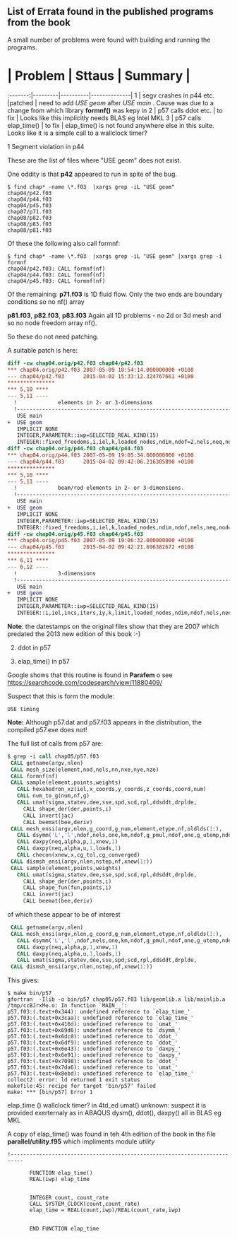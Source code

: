 
## List of Errata found in the published programs from the book

A small number of problems were found with building and running the programs.

  #     | Problem | Sttaus    |    Summary   |
:-------:|---------|----------|--------------|
   1    | segv crashes in p44 etc. |patched   | need to add _USE geom_ after _USE main_ . Cause was due to a change from which library __formnf()__ was kepy in
   2    | p57 calls ddot etc. | to fix | Looks like this implicitly needs BLAS eg Intel MKL
   3    | p57 calls elap_time() | to fix | elap_time() is not found anywhere else in this suite. Looks like it is a simple call to a wallclock timer?

   1  Segment violation in p44

These are the list of files where "USE geom" does not exist.

One oddity is that __p42__ appeared to run in spite of the bug.
```
$ find chap* -name \*.f03  |xargs grep -iL "USE geom"
chap04/p42.f03
chap04/p44.f03
chap04/p45.f03
chap07/p71.f03
chap08/p82.f03
chap08/p83.f03
chap08/p81.f03
```

Of these the following also call formnf:
```
$ find chap* -name \*.f03  |xargs grep -iL "USE geom" |xargs grep -i formnf
chap04/p42.f03: CALL formnf(nf)
chap04/p44.f03: CALL formnf(nf)
chap04/p45.f03: CALL formnf(nf)
```

Of the remaining:
__p71.f03__ is 1D fluid flow. Only the two ends are boundary conditions so no nf() array

__p81.f03__, __p82.f03__, __p83.f03__  Again all 1D problems - no 2d or 3d mesh and so no node freedom array nf().

So these do not need patching.

A suitable patch is here:

``` diff
diff -cw chap04.orig/p42.f03 chap04/p42.f03
*** chap04.orig/p42.f03 2007-05-09 18:54:14.000000000 +0100
--- chap04/p42.f03      2015-04-02 15:33:12.324767661 +0100
***************
*** 5,10 ****
--- 5,11 ----
  !             elements in 2- or 3-dimensions
  !-------------------------------------------------------------------------
   USE main
+  USE geom
   IMPLICIT NONE
   INTEGER,PARAMETER::iwp=SELECTED_REAL_KIND(15)
   INTEGER::fixed_freedoms,i,iel,k,loaded_nodes,ndim,ndof=2,nels,neq,nod=2, &
diff -cw chap04.orig/p44.f03 chap04/p44.f03
*** chap04.orig/p44.f03 2007-05-09 19:05:34.000000000 +0100
--- chap04/p44.f03      2015-04-02 09:42:06.216305890 +0100
***************
*** 5,10 ****
--- 5,11 ----
  !             beam/rod elements in 2- or 3-dimensions.
  !-------------------------------------------------------------------------
   USE main
+  USE geom
   IMPLICIT NONE
   INTEGER,PARAMETER::iwp=SELECTED_REAL_KIND(15)
   INTEGER::fixed_freedoms,i,iel,k,loaded_nodes,ndim,ndof,nels,neq,nod=2,   &
diff -cw chap04.orig/p45.f03 chap04/p45.f03
*** chap04.orig/p45.f03 2007-05-09 19:06:32.000000000 +0100
--- chap04/p45.f03      2015-04-02 09:42:21.696382672 +0100
***************
*** 6,11 ****
--- 6,12 ----
  !             3-dimensions
  !-------------------------------------------------------------------------
   USE main
+  USE geom
   IMPLICIT NONE
   INTEGER,PARAMETER::iwp=SELECTED_REAL_KIND(15)
   INTEGER::i,iel,incs,iters,iy,k,limit,loaded_nodes,ndim,ndof,nels,neq,    &

```

__Note__: the datestamps on the original files show that they are 2007 which predated the 2013 new edition of this book :-)


2. ddot in p57

3. elap_time() in p57

Google shows that this routine is found in __Parafem__ o
see  https://searchcode.com/codesearch/view/11880409/

Suspect that this is form the module:
``` Fortran
USE timing 
```

__Note:__  Although p57.dat and p57.f03 appears in the distribution, the compiled p57.exe does not!

The full list of calls from p57 are:
``` fortran
$ grep -i call chap05/p57.f03
 CALL getname(argv,nlen)
 CALL mesh_size(element,nod,nels,nn,nxe,nye,nze)
 CALL formnf(nf)
 CALL sample(element,points,weights)
   CALL hexahedron_xz(iel,x_coords,y_coords,z_coords,coord,num)
   CALL num_to_g(num,nf,g)
   CALL umat(sigma,statev,dee,sse,spd,scd,rpl,ddsddt,drplde,              &
     CALL shape_der(der,points,i)
     CALL invert(jac)
     CALL beemat(bee,deriv)
 CALL mesh_ensi(argv,nlen,g_coord,g_num,element,etype,nf,oldlds(1:),      &
   CALL dsymm('L','l',ndof,nels,one,km,ndof,g_pmul,ndof,one,g_utemp,ndof)
   CALL daxpy(neq,alpha,p,1,xnew,1)
   CALL daxpy(neq,alpha,u,1,loads,1)
   CALL checon(xnew,x,cg_tol,cg_converged)
 CALL dismsh_ensi(argv,nlen,nstep,nf,xnew(1:))
 CALL sample(element,points,weights)
   CALL umat(sigma,statev,dee,sse,spd,scd,rpl,ddsddt,drplde,              &
     CALL shape_der(der,points,i)
     CALL shape_fun(fun,points,i)
     CALL invert(jac)
     CALL beemat(bee,deriv)
```
of which these appear to be of interest
``` fortran
 CALL getname(argv,nlen)
 CALL mesh_ensi(argv,nlen,g_coord,g_num,element,etype,nf,oldlds(1:),      &
   CALL dsymm('L','l',ndof,nels,one,km,ndof,g_pmul,ndof,one,g_utemp,ndof)
   CALL daxpy(neq,alpha,p,1,xnew,1)
   CALL daxpy(neq,alpha,u,1,loads,1)
   CALL umat(sigma,statev,dee,sse,spd,scd,rpl,ddsddt,drplde,              &
 CALL dismsh_ensi(argv,nlen,nstep,nf,xnew(1:))
```

This gives:
```
$ make bin/p57
gfortran  -Ilib -o bin/p57 chap05/p57.f03 lib/geomlib.a lib/mainlib.a
/tmp/ccBJrxMe.o: In function `MAIN__':
p57.f03:(.text+0x344): undefined reference to `elap_time_'
p57.f03:(.text+0x3caa): undefined reference to `elap_time_'
p57.f03:(.text+0x416d): undefined reference to `umat_'
p57.f03:(.text+0x69d6): undefined reference to `dsymm_'
p57.f03:(.text+0x6dc0): undefined reference to `ddot_'
p57.f03:(.text+0x6df9): undefined reference to `ddot_'
p57.f03:(.text+0x6e43): undefined reference to `daxpy_'
p57.f03:(.text+0x6e91): undefined reference to `daxpy_'
p57.f03:(.text+0x7098): undefined reference to `ddot_'
p57.f03:(.text+0x7da6): undefined reference to `umat_'
p57.f03:(.text+0x8ebd): undefined reference to `elap_time_'
collect2: error: ld returned 1 exit status
makefile:45: recipe for target 'bin/p57' failed
make: *** [bin/p57] Error 1
```
   elap_time ()   wallclock timer?  in 4td_ed
   umat()         unknown: suspect it is provided exerternaly as in ABAQUS
   dysm(), ddot(), daxpy()  all in BLAS eg MKL

A copy of elap_time() was found in teh 4th edition of the book in the file __parallel/utility.f95__ which impliments module _utility_

``` Fortran
!--------------------------------------------------------------------------

       FUNCTION elap_time()
       REAL(iwp) elap_time


       INTEGER count, count_rate
       CALL SYSTEM_CLOCK(count,count_rate)
       elap_time = REAL(count,iwp)/REAL(count_rate,iwp)


       END FUNCTION elap_time
```
